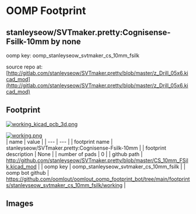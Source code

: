 # OOMP Footprint  
## stanleyseow/SVTmaker.pretty:Cognisense-Fsilk-10mm  by none  
  
oomp key: oomp_stanleyseow_svtmaker_cs_10mm_fsilk  
  
source repo at: [http://gitlab.com/stanleyseow/SVTmaker.pretty/blob/master/z_Drill_05x6.kicad_mod](http://gitlab.com/stanleyseow/SVTmaker.pretty/blob/master/z_Drill_05x6.kicad_mod)  
## Footprint  
  
[![working_kicad_pcb_3d.png](working_kicad_pcb_3d_600.png)](working_kicad_pcb_3d.png)  
  
[![working.png](working_600.png)](working.png)  
| name | value | 
| --- | --- | 
| footprint name | stanleyseow/SVTmaker.pretty:Cognisense-Fsilk-10mm | 
| footprint description | None | 
| number of pads | 0 | 
| github path | http://github.com/stanleyseow/SVTmaker.pretty/blob/master/CS_10mm_FSilk.kicad_mod | 
| oomp key | oomp_stanleyseow_svtmaker_cs_10mm_fsilk | 
| oomp bot github | https://github.com/oomlout/oomlout_oomp_footprint_bot/tree/main/footprints/stanleyseow_svtmaker_cs_10mm_fsilk/working | 
## Images  
